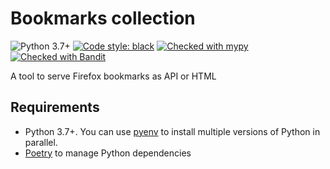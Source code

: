 # Bookmarks collection

![Python 3.7+](https://img.shields.io/badge/python-3.7+-green.svg?logo=python)
[![Code style: black](https://img.shields.io/badge/code%20style-black-000000.svg)][black]
[![Checked with mypy](http://www.mypy-lang.org/static/mypy_badge.svg)][mypy]
[![Checked with Bandit](https://img.shields.io/badge/bandit-checked-lightgrey.svg)][bandit]

A tool to serve Firefox bookmarks as API or HTML

## Requirements

  * Python 3.7+. You can use [pyenv][pyenv-installation] to install multiple versions of Python in parallel.
  * [Poetry][poetry] to manage Python dependencies


[bandit]: https://github.com/PyCQA/bandit
[black]: https://github.com/python/black
[mypy]: http://mypy-lang.org/
[poetry]: https://poetry.eustace.io/
[pyenv-installation]: https://github.com/pyenv/pyenv#installation
